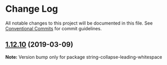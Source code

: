# Change Log

All notable changes to this project will be documented in this file.
See [Conventional Commits](https://conventionalcommits.org) for commit guidelines.

## [1.12.10](https://gitlab.com/codsen/codsen/compare/string-collapse-leading-whitespace@1.12.9...string-collapse-leading-whitespace@1.12.10) (2019-03-09)

**Note:** Version bump only for package string-collapse-leading-whitespace
